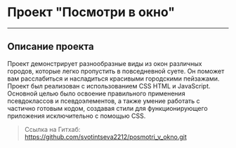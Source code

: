 # Проект "Посмотри в окно"
------
## Описание проекта
Проект демонстрирует разнообразные виды из окон различных городов, которые легко пропустить в повседневной суете. Он поможет вам расслабиться и насладиться красивыми городскими пейзажами.
Проект был реализован с использованием CSS HTML и JavaScript. Основной целью было освоение правильного применения псевдоклассов и псевдоэлементов, а также умение работать с частично готовым кодом, создавая стили для функционирующего приложения исключительно с помощью CSS.

>Ссылка на Гитхаб:
https://github.com/svotintseva2212/posmotri_v_okno.git